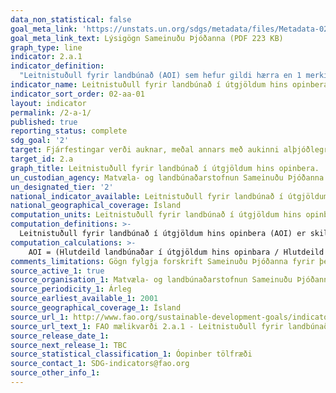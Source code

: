 ```yaml
---
data_non_statistical: false
goal_meta_link: 'https://unstats.un.org/sdgs/metadata/files/Metadata-02-0A-01.pdf '
goal_meta_link_text: Lýsigögn Sameinuðu Þjóðanna (PDF 223 KB)
graph_type: line
indicator: 2.a.1
indicator_definition:
  "Leitnistuðull fyrir landbúnað (AOI) sem hefur gildi hærra en 1 merkir að útgjöld hins opinbera til landbúnaðar séu hlutfallslega hærri en framlag hans til efnahagslegrar virðisaukningar. AOI sem er lægra en eitt merkir að útgjöld hins opinbera til landbúnaðar séu hlutfallslega lægri en framlag hans til efnahagslegrar virðisaukningar. AOI sem er jafnt einum endurspeglar að útgjöld hins opinbera til landbúnaðar séu í samræmi við hlutfall landbúnaðar í virðisaukningu "
indicator_name: Leitnistuðull fyrir landbúnað í útgjöldum hins opinbera.
indicator_sort_order: 02-aa-01
layout: indicator
permalink: /2-a-1/
published: true
reporting_status: complete
sdg_goal: '2'
target: Fjárfestingar verði auknar, meðal annars með aukinni alþjóðlegri samvinnu, í innviðum á svæðum utan þéttbýlis, landbúnaðarrannsóknum, tækniþróun og erfðagreiningu plantna og búpenings í því skyni að bæta landbúnaðarframleiðslu í þróunarlöndum, einkum þeim sem skemmst eru á veg komin.
target_id: 2.a
graph_title: Leitnistuðull fyrir landbúnað í útgjöldum hins opinbera.
un_custodian_agency: Matvæla- og landbúnaðarstofnun Sameinuðu Þjóðanna (FAO)
un_designated_tier: '2'
national_indicator_available: Leitnistuðull fyrir landbúnað í útgjöldum hins opinbera.
national_geographical_coverage: Ísland
computation_units: Leitnistuðull fyrir landbúnað í útgjöldum hins opinbera. (AOI)
computation_definitions: >-
  Leitnistuðull fyrir landbúnað í útgjöldum hins opinbera (AOI) er skilgreindur sem hlutdeild landbúnaðar í útgjöldum hins opinbera, deilt með hludeild landbúnaðar í vergri þjóðarframleiðslu (GDP), þar sem landbúnaðar er skilgreindur sem landbúnaðar-, skógarhöggs-, sjávarútvegs-, og veiðigeiranna. Mælikvarðinn er einingalaus stuðull, sem reiknaður er sem hlutfall þessara tveggja þátta. Farið er fram á að stjórnvöld skili upplýsingum um útgjöld samkvæmt alþjóðlegum skilgreiningum á virkni yfirvalda (COFOG), og hlutdeild landbúnaðar í GDP samkvæmt kerfi þjóðarbókhalds (SNA).
computation_calculations: >-
    AOI = (Hlutdeild landbúnaðar í útgjöldum hins opinbara / Hlutdeild Landbúnaðar í GDP), þar sem i) Hlutdeild Landbúnaðar í útgjöldum hins opinbera  = (Útgjöld hins opinbera til landbúnaðar / Heildarútgjöld hins opinbera); og ii) Hludeild landbúnaðar í vergri þjóðaframleiðslu (GDP) = (Virðisaukning í landbúnaði / GDP landbúnaðar) sem vísar í flokk A í ISIC útg. 4 (Landbúnaður, skógrækt, veiðar og fiskveiðar), sem er jafnt flokkum A+B í ISIC útg. 3.2.
comments_limitations: Gögn fylgja forskrift Sameinuðu Þjóðanna fyrir þennan mælikvarða. Þessi mælikvarði var ekki fundinn í samstarfi við málefnasérfræðinga
source_active_1: true
source_organisation_1: Matvæla- og landbúnaðarstofnun Sameinuðu Þjóðanna (FAO)
source_periodicity_1: Árleg
source_earliest_available_1: 2001
source_geographical_coverage_1: Ísland
source_url_1: http://www.fao.org/sustainable-development-goals/indicators/2a1/en/
source_url_text_1: FAO mælikvarði 2.a.1 - Leitnistuðull fyrir landbúnað í útgjöldum hins opinbera (AOI)
source_release_date_1:
source_next_release_1: TBC
source_statistical_classification_1: Óopinber tölfræði
source_contact_1: SDG-indicators@fao.org
source_other_info_1:
---
```

